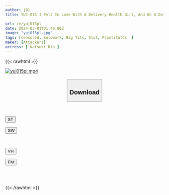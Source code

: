 ```yaml
---
author: j91
title: YUJ-015 I Fell In Love With A Delivery Health Girl, And On A Date Outside The Store, She Slutted Me Over And Over Again In The Middle Of The Day And Drove Me Crazy. Natsuki Rin

url: /v/yuj015pl
date: 2024-03-01T01:49:00Z
image: "yuj015pl.jpg"
tags: [Censored, Solowork, Big Tits, Slut, Prostitutes	]
maker: [Attackers]
actress: [ Natsuki Rin ]
---
```



{{< rawhtml >}}

<div class="video" data-videoid="r2lk0DVQaoUxKg">
    <a href="javascript:;">
        <img src="/v/yuj015pl/yuj015pl.jpg" width="WIDTH" height="HEIGHT" alt="yuj015pl.mp4" loading="lazy">
    </a>
</div>

<script type="text/javascript" src="https://j91.asia/asset/on-demand-st.js"></script>

<br>
  <link rel="stylesheet" href="https://j91.asia/asset/bs5.css">
  
  <center>
  <button class="btn btn-primary" type="button" data-bs-toggle="collapse" data-bs-target=".multi-collapse" aria-expanded="false" aria-controls="multiCollapseExample1 multiCollapseExample2"><h2>Download</h2></button></center>
</p>
<div class="row">
  <div class="col">
    <div class="collapse multi-collapse" id="multiCollapseExample1">
      <div class="card card-body">
	      	      <br>
<div class="buttons">  
<p><a href="https://streamtape.to/v/r2lk0DVQaoUxKg" target="_blank"><button class="btn-hover color-3"><i class="fa fa-download"></i> ST</button></a></p>
<p><a href="https://cdnwish.com/k6xjyi6yj45j" target="_blank"><button class="btn-hover color-2"><i class="fa fa-download"></i> SW</button></a></p></div>
    </div>
  </div>
</div>
  <div class="col">
    <div class="collapse multi-collapse" id="multiCollapseExample2">
      <div class="card card-body">
	      <br>
<div class="buttons">
<p><a href="https://vidhidepro.com/f/6ns1cw7630kj"><button class="btn-hover color-9"><i class="fa fa-download"></i> VH</button></a></p>
<p><a href="https://filemoon.sx/d/m4egphp0tjl0"><button class="btn-hover color-8"><i class="fa fa-download"></i> FM</button></a></p></div>
<br><br>
      </div>
    </div>
  </div>
</div>

{{< /rawhtml >}}